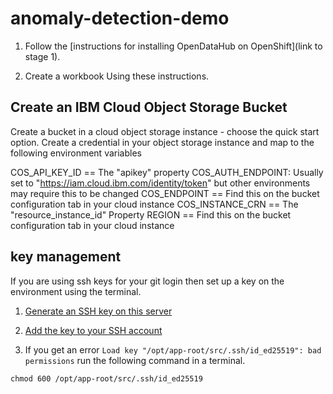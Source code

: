# anomaly-detection-demo


1. Follow the [instructions for installing OpenDataHub on OpenShift](link to stage 1).

1. Create a workbook
   Using these instructions.
   
## Create an IBM Cloud Object Storage Bucket

Create a bucket in a cloud object storage instance - choose the quick start option.
Create a credential in your object storage instance and map to the following environment variables 

COS_API_KEY_ID == The "apikey" property
COS_AUTH_ENDPOINT: Usually set to "https://iam.cloud.ibm.com/identity/token" but other environments may require this to be changed 
COS_ENDPOINT == Find this on the bucket configuration tab in your cloud instance
COS_INSTANCE_CRN == The "resource_instance_id" Property
REGION == Find this on the bucket configuration tab in your cloud instance

## key management

If you are using ssh keys for your git login then set up a key on the environment using the terminal.

1. [Generate an SSH key on this server](https://docs.github.com/en/authentication/connecting-to-github-with-ssh/generating-a-new-ssh-key-and-adding-it-to-the-ssh-agent#generating-a-new-ssh-key)

1. [Add the key to your SSH account](https://docs.github.com/en/authentication/connecting-to-github-with-ssh/adding-a-new-ssh-key-to-your-github-account)

1. If you get an error `Load key "/opt/app-root/src/.ssh/id_ed25519": bad permissions` run the following command in a terminal.

```
chmod 600 /opt/app-root/src/.ssh/id_ed25519
```